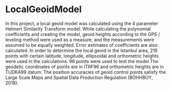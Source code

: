 # LocalGeoidModel
In this project, a local geoid model was calculated using the 4 parameter Helmert Similarity Transform model. While calculating the polynomial coefficients and creating the model, geoid heights according to the GPS / leveling method were used as a measure, and the measurements were assumed to be equally weighted. Error estimates of coefficients are also calculated. In order to determine the local geoid in the Istanbul area, 216 points with certain latitude, longitude, ellipsoidal and orthometric heights were used in the calculations. 96 points were used to test the model.The geodetic coordinates of points are in ITRF96 and orthometric heights are in TUDKA99 datum. The position accuracies of geoid control points satisfy the Large Scale Maps and Spatial Data Production Regulation (BÖHHBÜY, 2018). 
